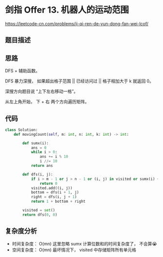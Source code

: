 剑指 Offer 13. 机器人的运动范围
====
https://leetcode-cn.com/problems/ji-qi-ren-de-yun-dong-fan-wei-lcof/

## 题目描述

## 思路

DFS + 辅助函数。

DFS 暴力深搜， 如果超出格子范围 || 已经访问过 || 格子相加大于 k 就返回 0。

深搜方向题目说 “上下左右移动一格”。

从左上角开始， 下 + 右 两个方向遍历矩阵。

## 代码
```python
class Solution:
    def movingCount(self, m: int, n: int, k: int) -> int:

        def sumx(i):
            ans = 0
            while i > 0:
                ans += i % 10
                i //= 10
            return ans

        def dfs(i, j):
            if i > m - 1 or j > n - 1 or (i, j) in visited or sumx(i) + sumx(j) > k:
                return 0
            visited.add((i, j))
            bottom = dfs(i + 1, j)
            right = dfs(i, j + 1)
            return 1 + bottom + right

        visited = set()
        return dfs(0, 0)
```

## 复杂度分析
- 时间复杂度： O(mn) 这里忽略 sumx 计算位数和的时间复杂度了， 不会算😭
- 空间复杂度： O(mn) 最坏情况下， visited 中存储矩阵所有单元格
